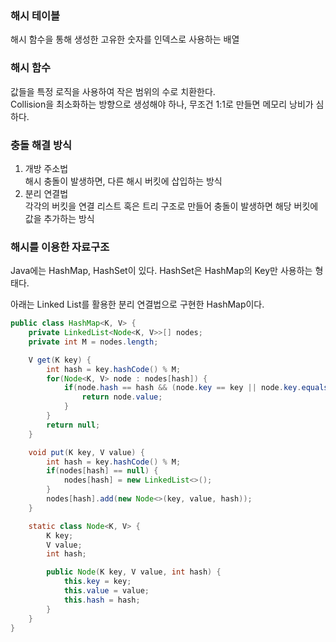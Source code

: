 ### 해시 테이블
해시 함수을 통해 생성한 고유한 숫자를 인덱스로 사용하는 배열

### 해시 함수
값들을 특정 로직을 사용하여 작은 범위의 수로 치환한다.   
Collision을 최소화하는 방향으로 생성해야 하나, 무조건 1:1로 만들면 메모리 낭비가 심하다.

### 충돌 해결 방식
1. 개방 주소법   
해시 충돌이 발생하면, 다른 해시 버킷에 삽입하는 방식
2. 분리 연결법   
각각의 버킷을 연결 리스트 혹은 트리 구조로 만들어 충돌이 발생하면 해당 버킷에 값을 추가하는 방식

### 해시를 이용한 자료구조
Java에는 HashMap, HashSet이 있다. HashSet은 HashMap의 Key만 사용하는 형태다.

아래는 Linked List를 활용한 분리 연결법으로 구현한 HashMap이다.

```java
public class HashMap<K, V> {
    private LinkedList<Node<K, V>>[] nodes;
    private int M = nodes.length;

    V get(K key) {
        int hash = key.hashCode() % M;
        for(Node<K, V> node : nodes[hash]) {
            if(node.hash == hash && (node.key == key || node.key.equals(key))) {
                return node.value;
            }
        }
        return null;
    }

    void put(K key, V value) {
        int hash = key.hashCode() % M;
        if(nodes[hash] == null) {
            nodes[hash] = new LinkedList<>();
        }
        nodes[hash].add(new Node<>(key, value, hash));
    }

    static class Node<K, V> {
        K key;
        V value;
        int hash;

        public Node(K key, V value, int hash) {
            this.key = key;
            this.value = value;
            this.hash = hash;
        }
    }
}

```
